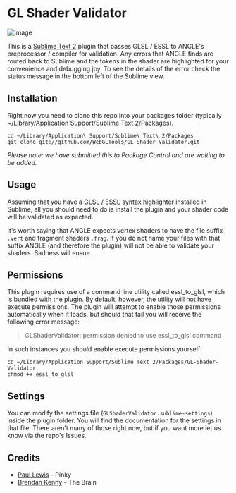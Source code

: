 # GL Shader Validator

![image](http://aerotwist.com/glshadervalidator/screenshot.png)

This is a [Sublime Text 2](http://www.sublimetext.com/) plugin that passes GLSL / ESSL to ANGLE's
preprocessor / compiler for validation.
Any errors that ANGLE finds are routed back to Sublime and the tokens in
the shader are highlighted for your convenience and debugging joy.
To see the details of the error check the status message in the bottom left of the
Sublime view.

## Installation

Right now you need to clone this repo into your packages folder
(typically ~/Library/Application Support/Sublime Text 2/Packages).

```
cd ~/Library/Application\ Support/Sublime\ Text\ 2/Packages
git clone git://github.com/WebGLTools/GL-Shader-Validator.git
```

_Please note: we have submitted this to Package Control and are waiting to be added._

## Usage

Assuming that you have a [GLSL / ESSL syntax highlighter](https://github.com/euler0/sublime-glsl) installed in Sublime, all you should need to do
is install the plugin and your shader code will be validated as expected.

It's worth saying that ANGLE expects vertex shaders to have the file
suffix `.vert` and fragment shaders `.frag`. If you do not name your files
with that suffix ANGLE (and therefore the plugin) will not be able
to validate your shaders. Sadness will ensue.

## Permissions

This plugin requires use of a command line utility called essl_to_glsl, which is bundled with the plugin. By default,
however, the utility will not have execute permissions. The plugin will attempt to enable those permissions automatically when it loads, but
should that fail you will receive the following error message:

> GLShaderValidator: permission denied to use essl_to_glsl command

In such instances you should enable execute permissions yourself:

```
cd ~/Library/Application Support/Sublime Text 2/Packages/GL-Shader-Validator
chmod +x essl_to_glsl
```

## Settings

You can modify the settings file (`GLShaderValidator.sublime-settings`) inside
the plugin folder. You will find the documentation for the settings in
that file. There aren't many of those right now, but if you want more let us
know via the repo's Issues.

## Credits

* [Paul Lewis](http://aerotwist.com) - Pinky
* [Brendan Kenny](http://extremelysatisfactorytotalitarianism.com/) - The Brain
